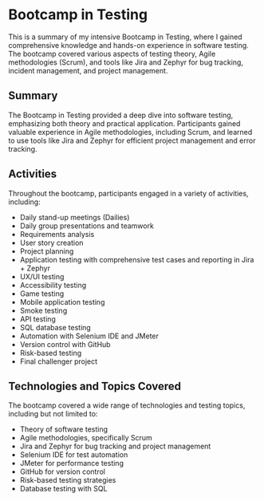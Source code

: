 # Bootcamp in Testing
This is a summary of my intensive Bootcamp in Testing, where I gained comprehensive knowledge and hands-on experience in software testing. The bootcamp covered various aspects of testing theory, Agile methodologies (Scrum), and tools like Jira and Zephyr for bug tracking, incident management, and project management.

## Summary
The Bootcamp in Testing provided a deep dive into software testing, emphasizing both theory and practical application. Participants gained valuable experience in Agile methodologies, including Scrum, and learned to use tools like Jira and Zephyr for efficient project management and error tracking.

## Activities
Throughout the bootcamp, participants engaged in a variety of activities, including:

- Daily stand-up meetings (Dailies)
- Daily group presentations and teamwork
- Requirements analysis
- User story creation
- Project planning
- Application testing with comprehensive test cases and reporting in Jira + Zephyr
- UX/UI testing
- Accessibility testing
- Game testing
- Mobile application testing
- Smoke testing
- API testing
- SQL database testing
- Automation with Selenium IDE and JMeter
- Version control with GitHub
- Risk-based testing
- Final challenger project

## Technologies and Topics Covered
The bootcamp covered a wide range of technologies and testing topics, including but not limited to:

- Theory of software testing
- Agile methodologies, specifically Scrum
- Jira and Zephyr for bug tracking and project management
- Selenium IDE for test automation
- JMeter for performance testing
- GitHub for version control
- Risk-based testing strategies
- Database testing with SQL
